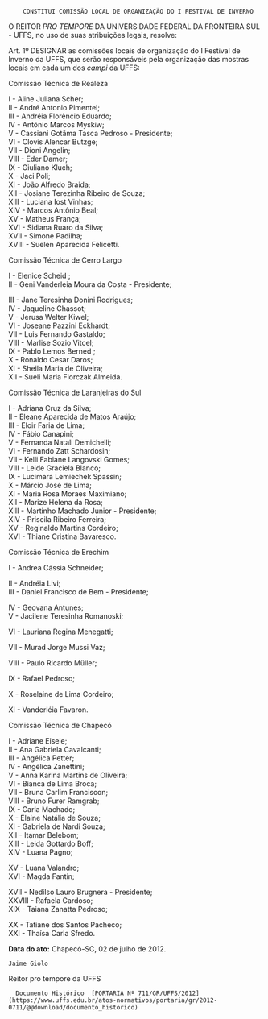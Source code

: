        CONSTITUI COMISSÃO LOCAL DE ORGANIZAÇÃO DO I FESTIVAL DE INVERNO  

O REITOR *PRO TEMPORE* DA UNIVERSIDADE FEDERAL DA FRONTEIRA SUL - UFFS, no uso de suas atribuições legais, resolve:

 Art. 1º DESIGNAR as comissões locais de organização do I Festival de Inverno da UFFS, que serão responsáveis pela organização das mostras locais em cada um dos *campi* da UFFS:

 Comissão Técnica de Realeza

 I - Aline Juliana Scher;  
 II - André Antonio Pimentel;  
 III - Andréia Florêncio Eduardo;  
 IV - Antônio Marcos Myskiw;  
 V - Cassiani Gotâma Tasca Pedroso - Presidente;  
 VI - Clovis Alencar Butzge;  
 VII - Dioni Angelin;  
 VIII - Eder Damer;  
 IX - Giuliano Kluch;  
 X - Jaci Poli;  
 XI - João Alfredo Braida;  
 XII - Josiane Terezinha Ribeiro de Souza;  
 XIII - Luciana Iost Vinhas;  
 XIV - Marcos Antônio Beal;  
 XV - Matheus França;  
 XVI - Sidiana Ruaro da Silva;  
 XVII - Simone Padilha;  
 XVIII - Suelen Aparecida Felicetti.

 Comissão Técnica de Cerro Largo

   
 I - Elenice Scheid ;  
 II - Geni Vanderleia Moura da Costa - Presidente;

 III - Jane Teresinha Donini Rodrigues;   
 IV - Jaqueline Chassot;   
 V - Jerusa Welter Kiwel;   
 VI - Joseane Pazzini Eckhardt;   
 VII - Luis Fernando Gastaldo;   
 VIII - Marlise Sozio Vitcel;   
 IX - Pablo Lemos Berned ;  
 X - Ronaldo Cesar Daros;   
 XI - Sheila Maria de Oliveira;   
 XII - Sueli Maria Florczak Almeida.

 Comissão Técnica de Laranjeiras do Sul

   
 I - Adriana Cruz da Silva;  
 II - Eleane Aparecida de Matos Araújo;  
 III - Eloir Faria de Lima;  
 IV - Fábio Canapini;  
 V - Fernanda Natali Demichelli;  
 VI - Fernando Zatt Schardosin;  
 VII - Kelli Fabiane Langovski Gomes;  
 VIII - Leide Graciela Blanco;  
 IX - Lucimara Lemiechek Spassin;  
 X - Márcio José de Lima;  
 XI - Maria Rosa Moraes Maximiano;  
 XII - Marize Helena da Rosa;  
 XIII - Martinho Machado Junior - Presidente;  
 XIV - Priscila Ribeiro Ferreira;  
 XV - Reginaldo Martins Cordeiro;  
 XVI - Thiane Cristina Bavaresco.

 Comissão Técnica de Erechim

 I - Andrea Cássia Schneider;

 II - Andréia Livi;  
 III - Daniel Francisco de Bem - Presidente;

 IV - Geovana Antunes;  
 V - Jacilene Teresinha Romanoski;

 VI - Lauriana Regina Menegatti;

 VII - Murad Jorge Mussi Vaz;

 VIII - Paulo Ricardo Müller;

 IX - Rafael Pedroso;

 X - Roselaine de Lima Cordeiro;

 XI - Vanderléia Favaron.

 Comissão Técnica de Chapecó

   
 I - Adriane Eisele;  
 II - Ana Gabriela Cavalcanti;  
 III - Angélica Petter;  
 IV - Angélica Zanettini;  
 V - Anna Karina Martins de Oliveira;  
 VI - Bianca de Lima Broca;  
 VII - Bruna Carlim Franciscon;  
 VIII - Bruno Furer Ramgrab;  
 IX - Carla Machado;  
 X - Elaine Natália de Souza;  
 XI - Gabriela de Nardi Souza;  
 XII - Itamar Belebom;  
 XIII - Leida Gottardo Boff;  
 XIV - Luana Pagno;

   
 XV - Luana Valandro;  
 XVI - Magda Fantin;

 XVII - Nedilso Lauro Brugnera - Presidente;  
 XXVIII - Rafaela Cardoso;  
 XIX - Taiana Zanatta Pedroso;

 XX - Tatiane dos Santos Pacheco;  
 XXI - Thaísa Carla Sfredo.

  

   **Data do ato:** Chapecó-SC, 02 de julho de 2012.   
 

    Jaime Giolo   
 Reitor pro tempore da UFFS 

      Documento Histórico  [PORTARIA Nº 711/GR/UFFS/2012](https://www.uffs.edu.br/atos-normativos/portaria/gr/2012-0711/@@download/documento_historico)     
      